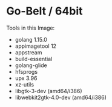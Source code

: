 # Go-Belt / 64bit

Tools in this Image:

* golang 1.15.0
* appimagetool 12
* appstream
* build-essential
* golang-glide
* hfsprogs
* upx 3.96
* xz-utils
* libgtk-3-dev (amd64/i386)
* libwebkit2gtk-4.0-dev (amd64/i386)

